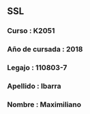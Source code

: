 ## SSL ##

### Curso          : K2051

### Año de cursada : 2018 

### Legajo         : 110803-7

### Apellido       : Ibarra

### Nombre         : Maximiliano
